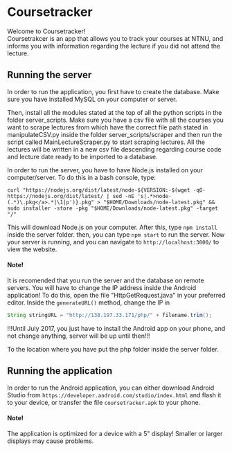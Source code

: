# Coursetracker

Welcome to Coursetracker!  
Coursetrakcer is an app that allows you to track your courses at NTNU, and informs you with information regarding the lecture if you did not attend the lecture.

## Running the server
In order to run the application, you first have to create the database. Make sure you have installed MySQL on your computer or server.

Then, install all the modules stated at the top of all the python scripts in the folder server_scripts. Make sure you have a csv file with all the courses you want to scrape lectures from which have the correct file path stated in manipulateCSV.py inside the folder server_scripts/scraper and then run the script called MainLectureScraper.py to start scraping lectures. All the lectures will be written in a new csv file descending regarding course code and lecture date ready to be imported to a database.

In order to run the server, you have to have Node.js installed on your computer/server. To do this in a bash console, type:

`curl "https://nodejs.org/dist/latest/node-${VERSION:-$(wget -qO- https://nodejs.org/dist/latest/ | sed -nE 's|.*>node-(.*)\.pkg</a>.*|\1|p')}.pkg" > "$HOME/Downloads/node-latest.pkg" && sudo installer -store -pkg "$HOME/Downloads/node-latest.pkg" -target "/"`

This will download Node.js on your computer.
After this, type `npm install` inside the server folder. then, you can type `npm start` to run the server.
Now your server is running, and you can navigate to `http://localhost:3000/` to view the website.

#### Note!
It is recomended that you run the server and the database on remote servers. You will have to change the IP address inside the Android application! To do this, open the file "HttpGetRequest.java" in your preferred editor. Inside the `generateURL()` method, change the IP in
```java
String stringURL = "http://138.197.33.171/php/" + filename.trim();
```

!!!Until July 2017, you just have to install the Android app on your phone, and not change anything, server will be up until then!!!

To the location where you have put the php folder inside the server folder.

## Running the application
In order to run the Android application, you can either download Android Studio from `https://developer.android.com/studio/index.html` and flash it to your device, or transfer the file `coursetracker.apk` to your phone.


#### Note!
The application is optimized for a device with a 5" display! Smaller or larger displays may cause problems.
